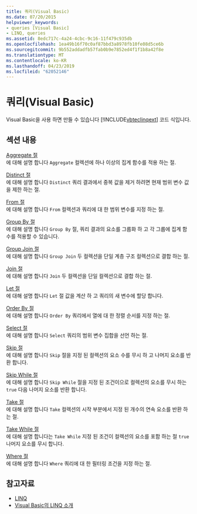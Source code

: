 ```yaml
---
title: 쿼리(Visual Basic)
ms.date: 07/20/2015
helpviewer_keywords:
- queries [Visual Basic]
- LINQ, queries
ms.assetid: 8edc717c-4a24-4cbc-9c16-11f479c935db
ms.openlocfilehash: 1ea49b16f70c0af87bbd3a8978fb10fe08d5ce6b
ms.sourcegitcommit: 9b552addadfb57fab0b9e7852ed4f1f1b8a42f8e
ms.translationtype: MT
ms.contentlocale: ko-KR
ms.lasthandoff: 04/23/2019
ms.locfileid: "62052146"
---
```

# <a name="queries-visual-basic"></a>쿼리(Visual Basic)
Visual Basic을 사용 하면 만들 수 있습니다 [!INCLUDE[vbteclinqext](~/includes/vbteclinqext-md.md)] 코드 식입니다.  
  
## <a name="in-this-section"></a>섹션 내용  
 [Aggregate 절](../../../visual-basic/language-reference/queries/aggregate-clause.md)  
 에 대해 설명 합니다 `Aggregate` 컬렉션에 하나 이상의 집계 함수를 적용 하는 절.  
  
 [Distinct 절](../../../visual-basic/language-reference/queries/distinct-clause.md)  
 에 대해 설명 합니다 `Distinct` 쿼리 결과에서 중복 값을 제거 하려면 현재 범위 변수 값을 제한 하는 절.  
  
 [From 절](../../../visual-basic/language-reference/queries/from-clause.md)  
 에 대해 설명 합니다 `From` 컬렉션과 쿼리에 대 한 범위 변수를 지정 하는 절.  
  
 [Group By 절](../../../visual-basic/language-reference/queries/group-by-clause.md)  
 에 대해 설명 합니다 `Group By` 절, 쿼리 결과의 요소를 그룹화 하 고 각 그룹에 집계 함수를 적용할 수 있습니다.  
  
 [Group Join 절](../../../visual-basic/language-reference/queries/group-join-clause.md)  
 에 대해 설명 합니다 `Group Join` 두 컬렉션을 단일 계층 구조 컬렉션으로 결합 하는 절.  
  
 [Join 절](../../../visual-basic/language-reference/queries/join-clause.md)  
 에 대해 설명 합니다 `Join` 두 컬렉션을 단일 컬렉션으로 결합 하는 절.  
  
 [Let 절](../../../visual-basic/language-reference/queries/let-clause.md)  
 에 대해 설명 합니다 `Let` 절 값을 계산 하 고 쿼리의 새 변수에 할당 합니다.  
  
 [Order By 절](../../../visual-basic/language-reference/queries/order-by-clause.md)  
 에 대해 설명 합니다 `Order By` 쿼리에서 열에 대 한 정렬 순서를 지정 하는 절.  
  
 [Select 절](../../../visual-basic/language-reference/queries/select-clause.md)  
 에 대해 설명 합니다 `Select` 쿼리의 범위 변수 집합을 선언 하는 절.  
  
 [Skip 절](../../../visual-basic/language-reference/queries/skip-clause.md)  
 에 대해 설명 합니다 `Skip` 절을 지정 된 컬렉션의 요소 수를 무시 하 고 나머지 요소를 반환 합니다.  
  
 [Skip While 절](../../../visual-basic/language-reference/queries/skip-while-clause.md)  
 에 대해 설명 합니다 `Skip While` 절을 지정 된 조건이으로 컬렉션의 요소를 무시 하는 `true` 다음 나머지 요소를 반환 합니다.  
  
 [Take 절](../../../visual-basic/language-reference/queries/take-clause.md)  
 에 대해 설명 합니다 `Take` 컬렉션의 시작 부분에서 지정 된 개수의 연속 요소를 반환 하는 절.  
  
 [Take While 절](../../../visual-basic/language-reference/queries/take-while-clause.md)  
 에 대해 설명 합니다는 `Take While` 지정 된 조건이 컬렉션의 요소를 포함 하는 절 `true` 나머지 요소를 무시 합니다.  
  
 [Where 절](../../../visual-basic/language-reference/queries/where-clause.md)  
 에 대해 설명 합니다 `Where` 쿼리에 대 한 필터링 조건을 지정 하는 절.  
  
## <a name="see-also"></a>참고자료

- [LINQ](../../../visual-basic/programming-guide/language-features/linq/index.md)
- [Visual Basic의 LINQ 소개](../../../visual-basic/programming-guide/language-features/linq/introduction-to-linq.md)
